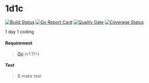 # 1d1c  

[![Build Status](https://travis-ci.org/zrma/1d1c.svg?branch=master)](https://travis-ci.org/zrma/1d1c)
[![Go Report Card](https://goreportcard.com/badge/github.com/zrma/1d1c)](https://goreportcard.com/report/github.com/zrma/1d1c)
[![Quality Gate](https://sonar.team504.com/api/badges/gate?key=1d1c)](https://sonar.team504.com/dashboard?id=1d1c)
[![Coverage Status](https://coveralls.io/repos/github/zrma/1d1c/badge.svg?branch=master)](https://coveralls.io/github/zrma/1d1c?branch=master)

1 day 1 coding


#### Requirement
> [Go](https://golang.org) (v1.11+)


#### Test
> $ make test
